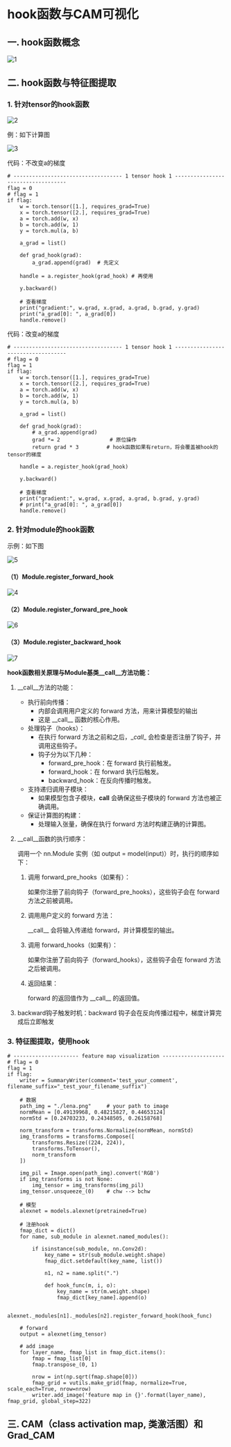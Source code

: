 # hook函数与CAM可视化
## 一. hook函数概念
![1](pcs/1.png "1")
## 二. hook函数与特征图提取
### 1. 针对tensor的hook函数
![2](pcs/2.png "2")

例：如下计算图

![3](pcs/3.png "3")

代码：不改变a的梯度
```
# ----------------------------------- 1 tensor hook 1 -----------------------------------
flag = 0
# flag = 1
if flag:
    w = torch.tensor([1.], requires_grad=True)
    x = torch.tensor([2.], requires_grad=True)
    a = torch.add(w, x)
    b = torch.add(w, 1)
    y = torch.mul(a, b)

    a_grad = list()

    def grad_hook(grad):
        a_grad.append(grad)  # 先定义

    handle = a.register_hook(grad_hook) # 再使用

    y.backward()

    # 查看梯度
    print("gradient:", w.grad, x.grad, a.grad, b.grad, y.grad)
    print("a_grad[0]: ", a_grad[0])
    handle.remove()
```

代码：改变a的梯度
```
# ----------------------------------- 1 tensor hook 1 -----------------------------------
# flag = 0
flag = 1
if flag:
    w = torch.tensor([1.], requires_grad=True)
    x = torch.tensor([2.], requires_grad=True)
    a = torch.add(w, x)
    b = torch.add(w, 1)
    y = torch.mul(a, b)

    a_grad = list()

    def grad_hook(grad):
        # a_grad.append(grad)
        grad *= 2                # 原位操作
        return grad * 3         # hook函数如果有return，将会覆盖被hook的tensor的梯度

    handle = a.register_hook(grad_hook)

    y.backward()

    # 查看梯度
    print("gradient:", w.grad, x.grad, a.grad, b.grad, y.grad)
    # print("a_grad[0]: ", a_grad[0])
    handle.remove()
```
### 2. 针对module的hook函数
示例：如下图

![5](pcs/5.png "5")

#### （1）Module.register_forward_hook
![4](pcs/4.png "4")

#### （2）Module.register_forward_pre_hook
![6](pcs/6.png "6")

#### （3）Module.register_backward_hook
![7](pcs/7.png "7")

**hook函数相关原理与Module基类\_\_call\_\_方法功能：**
1. \_\_call\_\_方法的功能：
    - 执行前向传播：
        - 内部会调用用户定义的 forward 方法，用来计算模型的输出
        - 这是 \_\_call\_\_ 函数的核心作用。
    - 处理钩子（hooks）：
        - 在执行 forward 方法之前和之后，\__call__ 会检查是否注册了钩子，并调用这些钩子。
        - 钩子分为以下几种：
            - forward_pre_hook：在 forward 执行前触发。
            - forward_hook：在 forward 执行后触发。
            - backward_hook：在反向传播时触发。
    - 支持递归调用子模块：
        - 如果模型包含子模块，__call__ 会确保这些子模块的 forward 方法也被正确调用。
    - 保证计算图的构建：
        - 处理输入张量，确保在执行 forward 方法时构建正确的计算图。
2. \__call__函数的执行顺序：

    调用一个 nn.Module 实例（如 output = model(input)）时，执行的顺序如下：
    1. 调用 forward_pre_hooks（如果有）：
        
        如果你注册了前向钩子（forward_pre_hooks），这些钩子会在 forward 方法之前被调用。

    2. 调用用户定义的 forward 方法：

        \_\_call\__ 会将输入传递给 forward，并计算模型的输出。

    3. 调用 forward_hooks（如果有）：

        如果你注册了前向钩子（forward_hooks），这些钩子会在 forward 方法之后被调用。
    
    4. 返回结果：

        forward 的返回值作为 \_\_call\_\_ 的返回值。

3. backward钩子触发时机：backward 钩子会在反向传播过程中，梯度计算完成后立即触发

### 3. 特征图提取，使用hook
```
# --------------------- feature map visualization --------------------
# flag = 0
flag = 1
if flag:
    writer = SummaryWriter(comment='test_your_comment', filename_suffix="_test_your_filename_suffix")

    # 数据
    path_img = "./lena.png"     # your path to image
    normMean = [0.49139968, 0.48215827, 0.44653124]
    normStd = [0.24703233, 0.24348505, 0.26158768]

    norm_transform = transforms.Normalize(normMean, normStd)
    img_transforms = transforms.Compose([
        transforms.Resize((224, 224)),
        transforms.ToTensor(),
        norm_transform
    ])

    img_pil = Image.open(path_img).convert('RGB')
    if img_transforms is not None:
        img_tensor = img_transforms(img_pil)
    img_tensor.unsqueeze_(0)    # chw --> bchw

    # 模型
    alexnet = models.alexnet(pretrained=True)

    # 注册hook
    fmap_dict = dict()
    for name, sub_module in alexnet.named_modules():

        if isinstance(sub_module, nn.Conv2d):
            key_name = str(sub_module.weight.shape)
            fmap_dict.setdefault(key_name, list())

            n1, n2 = name.split(".")

            def hook_func(m, i, o):
                key_name = str(m.weight.shape)
                fmap_dict[key_name].append(o)

            alexnet._modules[n1]._modules[n2].register_forward_hook(hook_func)

    # forward
    output = alexnet(img_tensor)

    # add image
    for layer_name, fmap_list in fmap_dict.items():
        fmap = fmap_list[0]
        fmap.transpose_(0, 1)

        nrow = int(np.sqrt(fmap.shape[0]))
        fmap_grid = vutils.make_grid(fmap, normalize=True, scale_each=True, nrow=nrow)
        writer.add_image('feature map in {}'.format(layer_name), fmap_grid, global_step=322)
```
## 三. CAM（class activation map, 类激活图）和 Grad_CAM
